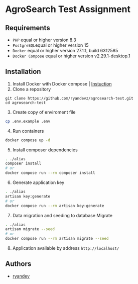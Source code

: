 # AgroSearch Test Assignment

## Requirements
- `PHP` equal or higher version 8.3
- `PostgreSQL`equal or higher version 15
- `Docker` equal or higher version 27.1.1, build 6312585
- `Docker Compose` equal or higher version v2.29.1-desktop.1

## Installation
1. Install Docker with Docker compose | [Instuction](https://docs.docker.com/engine/install/)
2. Clone a repository
```
git clone https://github.com/ryandevz/agrosearch-test.git
cd agrosearch-test
```

3. Create copy of enviroment file
```bash
cp .env.example .env
```

4. Run containers
```bash
docker compose up -d
```
5. Install composer dependencies
```bash
. ./alias
composer install
# or 
docker compose run --rm composer install
```

6. Generate application key
```bash
. ./alias
artisan key:generate
# or 
docker compose run --rm artisan key:generate
```

7. Data migration and seeding to database
Migrate
```bash
. ./alias
artisan migrate --seed
# or 
docker compose run --rm artisan migrate --seed
```

8. Application available by address `http://localhost/`

## Authors
- [ryandev](https://github.com/ryandevz)